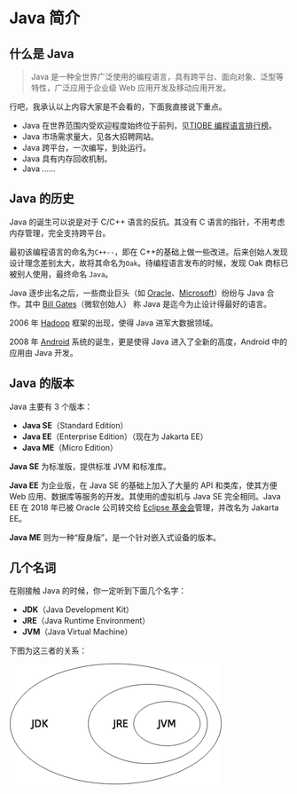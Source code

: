 # Java 简介

## 什么是 Java

> Java 是一种全世界广泛使用的编程语言，具有跨平台、面向对象、泛型等特性，广泛应用于企业级 Web 应用开发及移动应用开发。

行吧，我承认以上内容大家是不会看的，下面我直接说下重点。

- Java 在世界范围内受欢迎程度始终位于前列，见[TIOBE 编程语言排行榜](https://www.tiobe.com/tiobe-index/)。
- Java 市场需求量大，见各大招聘网站。
- Java 跨平台，一次编写，到处运行。
- Java 具有内存回收机制。
- Java ……

## Java 的历史

Java 的诞生可以说是对于 C/C++ 语言的反抗。其没有 C 语言的指针，不用考虑内存管理，完全支持跨平台。

最初该编程语言的命名为`C++--`，即在 C++的基础上做一些改进。后来创始人发现设计理念差别太大，故将其命名为`Oak`。待编程语言发布的时候，发现 Oak 商标已被别人使用，最终命名 `Java`。

Java 逐步出名之后，一些商业巨头（如 [Oracle](https://www.oracle.com/index.html)、[Microsoft](https://www.microsoft.com/zh-cn/)）纷纷与 Java 合作。其中 [Bill Gates](https://en.wikipedia.org/wiki/Bill_Gates)（微软创始人） 称 Java 是迄今为止设计得最好的语言。

2006 年 [Hadoop](https://hadoop.apache.org/) 框架的出现，使得 Java 进军大数据领域。

2008 年 [Android](https://www.android.com/) 系统的诞生，更是使得 Java 进入了全新的高度，Android 中的应用由 Java 开发。

## Java 的版本

Java 主要有 3 个版本：

- **Java SE**（Standard Edition）
- **Java EE**（Enterprise Edition）（现在为 Jakarta EE）
- **Java ME**（Micro Edition）

**Java SE** 为标准版，提供标准 JVM 和标准库。

**Java EE** 为企业版，在 Java SE 的基础上加入了大量的 API 和类库，使其方便 Web 应用、数据库等服务的开发。其使用的虚拟机与 Java SE 完全相同。Java EE 在 2018 年已被 Oracle 公司转交给 [Eclipse 基金会](https://www.eclipse.org/org/foundation/)管理，并改名为 Jakarta EE。

**Java ME** 则为一种“瘦身版”，是一个针对嵌入式设备的版本。

## 几个名词

在刚接触 Java 的时候，你一定听到下面几个名字：

- **JDK**（Java Development Kit）
- **JRE**（Java Runtime Environment）
- **JVM**（Java Virtual Machine）

下图为这三者的关系：

![Java relationship](./img/intro-introduction-of-java/java-relationship.png)

<Utterances />
